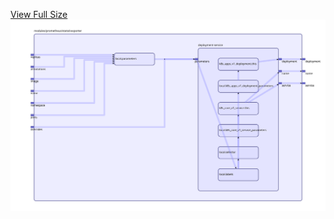 [View Full Size](https://raw.githubusercontent.com/mingfang/terraform-k8s-modules/master/modules/prometheus/statsd-exporter/diagram.svg?sanitize=true)<img src="diagram.svg"/>
